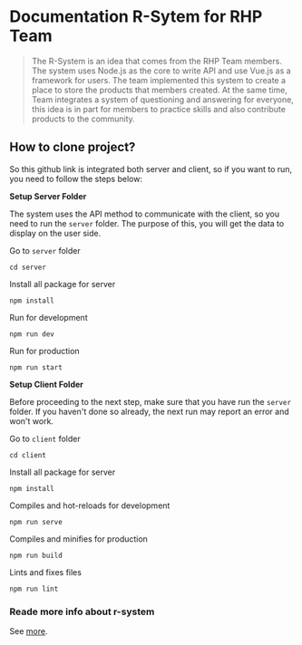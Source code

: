 # Documentation R-Sytem for RHP Team

> The R-System is an idea that comes from the RHP Team members. The system uses Node.js as the core to write API and use Vue.js as a framework for users. The team implemented this system to create a place to store the products that members created. At the same time, Team integrates a system of questioning and answering for everyone, this idea is in part for members to practice skills and also contribute products to the community.

## How to clone project?
So this github link is integrated both server and client, so if you want to run, you need to follow the steps below:

**Setup Server Folder**

The system uses the API method to communicate with the client, so you need to run the `server` folder. The purpose of this, you will get the data to display on the user side.

Go to `server` folder
```
cd server
```
Install all package for server
```
npm install
```
Run for development
```
npm run dev
```
Run for production
```
npm run start
```

**Setup Client Folder**

Before proceeding to the next step, make sure that you have run the `server` folder. If you haven't done so already, the next run may report an error and won't work.

Go to `client` folder
```
cd client
```
Install all package for server
```
npm install
```
Compiles and hot-reloads for development
```
npm run serve
```
Compiles and minifies for production
```
npm run build
```
Lints and fixes files
```
npm run lint
```

### Reade more info about r-system
See [more](https://discord.gg/QcQ43eC).
